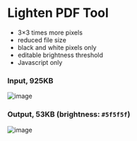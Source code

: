 # Lighten PDF Tool

- 3×3 times more pixels
- reduced file size
- black and white pixels only
- editable brightness threshold
- Javascript only

### Input, 925KB

![image](https://github.com/user-attachments/assets/edd60fc2-c2db-4eac-9e92-866e7cd0ad1e)

### Output, 53KB (brightness: `#5f5f5f`)

![image](https://github.com/user-attachments/assets/9765c153-8c48-4a13-b5af-e88b31c389f3)

